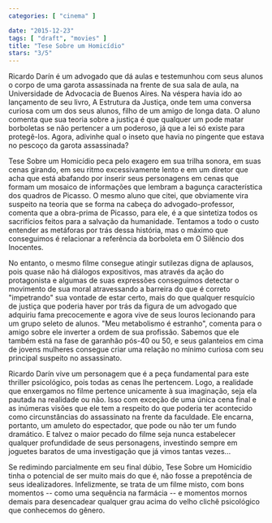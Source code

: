 ```yaml
---
categories: [ "cinema" ]

date: "2015-12-23"
tags: [ "draft", "movies" ]
title: "Tese Sobre um Homicídio"
stars: "3/5"
---
```

Ricardo Darín é um advogado que dá aulas e testemunhou com seus alunos o corpo de uma garota assassinada na frente de sua sala de aula, na Universidade de Advocacia de Buenos Aires. Na véspera havia ido ao lançamento de seu livro, A Estrutura da Justiça, onde tem uma conversa curiosa com um dos seus alunos, filho de um amigo de longa data. O aluno comenta que sua teoria sobre a justiça é que qualquer um pode matar borboletas se não pertencer a um poderoso, já que a lei só existe para protegê-los. Agora, adivinhe qual o inseto que havia no pingente que estava no pescoço da garota assassinada?

Tese Sobre um Homicídio peca pelo exagero em sua trilha sonora, em suas cenas girando, em seu ritmo excessivamente lento e em um diretor que acha que está abafando por inserir seus personagens em cenas que formam um mosaico de informações que lembram a bagunça característica dos quadros de Picasso. O mesmo aluno que citei, que obviamente vira suspeito na teoria que se forma na cabeça do advogado-professor, comenta que a obra-prima de Picasso, para ele, é a que sintetiza todos os sacrifícios feitos para a salvação da humanidade. Tentamos a todo o custo entender as metáforas por trás dessa história, mas o máximo que conseguimos é relacionar a referência da borboleta em O Silêncio dos Inocentes.

No entanto, o mesmo filme consegue atingir sutilezas digna de aplausos, pois quase não há diálogos expositivos, mas através da ação do protagonista e algumas de suas expressões conseguimos detectar o movimento de sua moral atravessando a barreira do que é correto "impetrando" sua vontade de estar certo, mais do que qualquer resquício de justiça que poderia haver por trás da figura de um advogado que adquiriu fama precocemente e agora vive de seus louros lecionando para um grupo seleto de alunos. "Meu metabolismo é estranho", comenta para o amigo sobre ele inverter a ordem de sua profissão. Sabemos que ele também está na fase de garanhão pós-40 ou 50, e seus galanteios em cima de jovens mulheres consegue criar uma relação no mínimo curiosa com seu principal suspeito no assassinato.

Ricardo Darín vive um personagem que é a peça fundamental para este thriller psicológico, pois todas as cenas lhe pertencem. Logo, a realidade que enxergamos no filme pertence unicamente à sua imaginação, seja ela pautada na realidade ou não. Isso com exceção de uma única cena final e as inúmeras visões que ele tem a respeito do que poderia ter acontecido como circunstâncias do assassinato na frente da faculdade. Ele encarna, portanto, um amuleto do espectador, que pode ou não ter um fundo dramático. E talvez o maior pecado do filme seja nunca estabelecer qualquer profundidade de seus personagens, investindo sempre em joguetes baratos de uma investigação que já vimos tantas vezes...

Se redimindo parcialmente em seu final dúbio, Tese Sobre um Homicídio tinha o potencial de ser muito mais do que é, não fosse a prepotência de seus idealizadores. Infelizmente, se trata de um filme misto, com bons momentos -- como uma sequência na farmácia -- e momentos mornos demais para desencadear qualquer grau acima do velho clichê psicológico que conhecemos do gênero.
